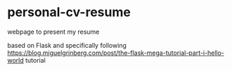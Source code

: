 # personal-cv-resume
webpage to present my resume

based on Flask and specifically following https://blog.miguelgrinberg.com/post/the-flask-mega-tutorial-part-i-hello-world tutorial 
